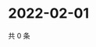 # 2022-02-01

共 0 条

<!-- BEGIN WEIBO -->
<!-- 最后更新时间 Tue Feb 01 2022 01:11:27 GMT+0800 (China Standard Time) -->

<!-- END WEIBO -->
